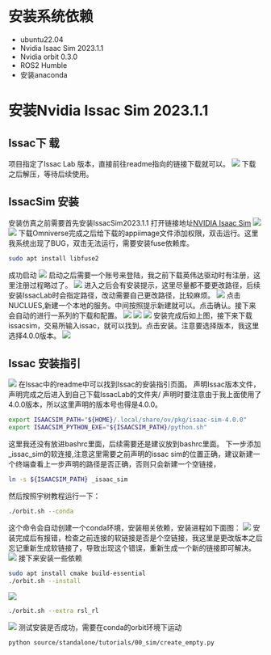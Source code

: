 # 安装系统依赖
- ubuntu22.04
- Nvidia Isaac Sim 2023.1.1
- Nvidia orbit 0.3.0
- ROS2 Humble
- 安装anaconda
# 安装Nvidia Issac Sim 2023.1.1
## Issac下 载
项目指定了Issac Lab 版本，直接前往readme指向的链接下载就可以。
[](https://github.com/isaac-sim/IsaacLab/releases/tag/v0.3.1)
![](images/2024-11-12-21-38-31.png)
下载之后解压，等待后续使用。
## IssacSim 安装
安装仿真之前需要首先安装IssacSim2023.1.1
打开链接地址[NVIDIA Isaac Sim](https://developer.nvidia.com/isaac/sim)
![](images/2024-11-12-22-43-49.png)
![](images/2024-11-12-22-49-24.png)
下载Omniverse完成之后给下载的appiimage文件添加权限，双击运行。这里我系统出现了BUG，双击无法运行，需要安装fuse依赖库。
```bash
sudo apt install libfuse2
```
成功启动
![](images/2024-11-12-22-58-15.png)
启动之后需要一个账号来登陆，我之前下载英伟达驱动时有注册，这里注册过程略过了。
![](images/2024-11-12-23-03-55.png)
进入之后会有安装提示，这里尽量都不要更改路径，后续安装IssacLab时会指定路径，改动需要自己更改路径，比较麻烦。
![](images/2024-11-12-23-09-12.png)
点击NUCLUES,新建一个本地的服务。中间按照提示新建就可以。点击确认。接下来会自动的进行一系列的下载和配置。
![](images/2024-11-12-23-10-25.png)
![](images/2024-11-12-23-11-47.png)
![](images/2024-11-12-23-13-24.png)
安装完成后如上图，接下来下载issacsim，交易所输入issac，就可以找到。点击安装。注意要选择版本，我这里选择4.0.0版本。
![](images/2024-11-12-23-14-25.png)
## Issac 安装指引
![](images/2024-11-12-21-43-50.png)
在Issac中的readme中可以找到Issac的安装指引页面。
声明Issac版本文件，声明完成之后进入到自己下载IssacLab的文件夹/
声明时要注意由于我上面使用了4.0.0版本，所以这里声明的版本号也得是4.0.0。
```bash
export ISAACSIM_PATH="${HOME}/.local/share/ov/pkg/isaac-sim-4.0.0"
export ISAACSIM_PYTHON_EXE="${ISAACSIM_PATH}/python.sh"
```
这里我还没有放进bashrc里面，后续需要还是建议放到bashrc里面。
下一步添加_issac_sim的软连接,注意这里需要之前声明的issac sim的位置正确，建议新建一个终端查看上一步声明的路径是否正确，否则只会新建一个空链接，
```bash
ln -s ${ISAACSIM_PATH} _isaac_sim
```
然后按照宇树教程运行一下：
```bash
./orbit.sh --conda
```
这个命令会自动创建一个conda环境，安装相关依赖，安装进程如下面图：
![](images/2024-11-14-09-25-58.png)
安装完成后有报错，检查之前连接的软链接是否是个空链接，我这里是更改版本之后忘记重新生成软链接了，导致出现这个错误，重新生成一个新的链接即可解决。
![](images/2024-11-14-09-34-19.png)
接下来安装一些依赖
```bash
sudo apt install cmake build-essential
./orbit.sh --install
```
![](images/2024-11-14-09-45-58.png)
```bash
./orbit.sh --extra rsl_rl
```
![](images/2024-11-14-09-49-30.png)
测试安装是否成功，需要在conda的orbit环境下运动
```bash
python source/standalone/tutorials/00_sim/create_empty.py
```